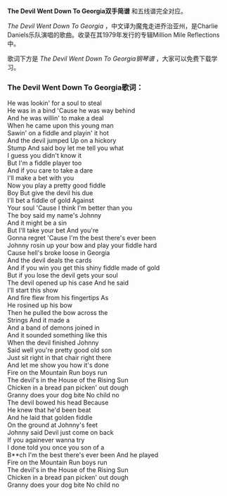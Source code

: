 

**The Devil Went Down To Georgia双手简谱** 和五线谱完全对应。

_The Devil Went Down To Georgia_ ，中文译为魔鬼走进乔治亚州，是Charlie
Daniels乐队演唱的歌曲。收录在其1979年发行的专辑Million Mile Reflections中。

歌词下方是 _The Devil Went Down To Georgia钢琴谱_ ，大家可以免费下载学习。

### The Devil Went Down To Georgia歌词：

He was lookin' for a soul to steal  
He was in a bind 'Cause he was way behind  
And he was willin' to make a deal  
When he came upon this young man  
Sawin' on a fiddle and playin' it hot  
And the devil jumped Up on a hickory  
Stump And said boy let me tell you what  
I guess you didn't know it  
But I'm a fiddle player too  
And if you care to take a dare  
I'll make a bet with you  
Now you play a pretty good fiddle  
Boy But give the devil his due  
I'll bet a fiddle of gold Against  
Your soul 'Cause I think I'm better than you  
The boy said my name's Johnny  
And it might be a sin  
But I'll take your bet And you're  
Gonna regret 'Cause I'm the best there's ever been  
Johnny rosin up your bow and play your fiddle hard  
Cause hell's broke loose in Georgia  
And the devil deals the cards  
And if you win you get this shiny fiddle made of gold  
But if you lose the devil gets your soul  
The devil opened up his case And he said  
I'll start this show  
And fire flew from his fingertips As  
He rosined up his bow  
Then he pulled the bow across the  
Strings And it made a  
And a band of demons joined in  
And it sounded something like this  
When the devil finished Johnny  
Said well you're pretty good old son  
Just sit right in that chair right there  
And let me show you how it's done  
Fire on the Mountain Run boys run  
The devil's in the House of the Rising Sun  
Chicken in a bread pan picken' out dough  
Granny does your dog bite No child no  
The devil bowed his head Because  
He knew that he'd been beat  
And he laid that golden fiddle  
On the ground at Johnny's feet  
Johnny said Devil just come on back  
If you againever wanna try  
I done told you once you son of a  
B**ch I'm the best there's ever been And he played  
Fire on the Mountain Run boys run  
The devil's in the House of the Rising Sun  
Chicken in a bread pan picken' out dough  
Granny does your dog bite No child no

